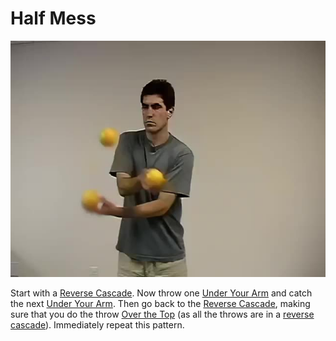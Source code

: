# Half Mess

![HalfMess](/resources/videos/poster/halfmess.jpg)

Start with a [Reverse Cascade](reversecascade.md). Now throw one [Under Your Arm](underthearm.md) and catch the next [Under Your Arm](underthearm.md). Then go back to the [Reverse Cascade](reversecascade.md), making sure that you do the throw [Over the Top](overthetop.md) (as all the throws are in a [reverse cascade](reversecascade.md)). Immediately repeat this pattern.

